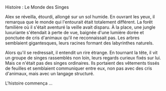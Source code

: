 Histoire : Le Monde des Singes

Alex se réveilla, étourdi, allongé sur un sol humide. En ouvrant les yeux, il remarqua que le monde qui l'entourait était totalement différent. La forêt familière où il s'était aventuré la veille avait disparu. À la place, une jungle luxuriante s'étendait à perte de vue, baignée d'une lumière dorée et ponctuée de cris d'animaux qu'il ne reconnaissait pas. Les arbres semblaient gigantesques, leurs racines formant des labyrinthes naturels.

Alors qu'il se redressait, il entendit un rire étrange. En tournant la tête, il vit un groupe de singes rassemblés non loin, leurs regards curieux fixés sur lui. Mais ce n'était pas des singes ordinaires. Ils portaient des vêtements tissés de feuilles et semblaient communiquer entre eux, non pas avec des cris d'animaux, mais avec un langage structuré.


L'histoire commença ...